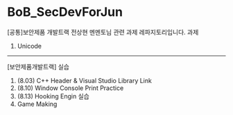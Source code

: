# BoB_SecDevForJun
[공통]보안제품 개발트랙 전상현 멘멘토님 관련 과제 레파지토리입니다.
과제  
  1. Unicode
  
----
[보안제품개발트랙]
실습
  1. (8.03) C++ Header & Visual Studio Library Link
  2. (8.10) Window Console Print Practice
  3. (8.13) Hooking Engin 실습  
  4. Game Making
